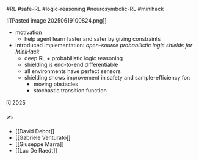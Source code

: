 #RL #safe-RL #logic-reasoning #neurosymbolic-RL #minihack

![[Pasted image 20250619100824.png]]
- motivation
	- help agent learn faster and safer by giving constraints
- introduced implementation: *open-source probabilistic logic shields for MiniHack*
	- deep RL + probabilistic logic reasoning
	- shielding is end-to-end differentiable
	- all environments have perfect sensors
	- shielding shows improvement in safety and sample-efficiency for:
		- moving obstacles
		- stochastic transition function

🗓️ 2025

✍️
- [[David Debot]]
- [[Gabriele Venturato]]
- [[Giuseppe Marra]]
- [[Luc De Raedt]]

